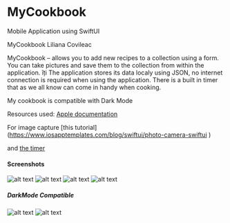 # MyCookbook
Mobile Application using SwiftUI


 MyCookbook
 Liliana Covileac

MyCookbook –  allows you to add new recipes to a collection using a form. You can take pictures and save them to the collection from within the application.  îți The application stores its data localy using JSON, no internet connection is required when using the application. There is a built in timer that as we all know can come in handy when cooking.

My cookbook is compatible with Dark Mode


Resources used: [Apple documentation](https://developer.apple.com/tutorials/swiftui/composing-complex-interfaces)

For image capture [this tutorial] (https://www.iosapptemplates.com/blog/swiftui/photo-camera-swiftui )

and  [the timer](https://medium.com/better-programming/make-a-simple-countdown-with-timer-and-swiftui-3ce355b54986)

#### Screenshots

![alt text](https://github.com/lilicovileac/MyCookbook/blob/master/IMG_6539.PNG) ![alt text](https://github.com/lilicovileac/MyCookbook/blob/master/IMG_6540.PNG) ![alt text](https://github.com/lilicovileac/MyCookbook/blob/master/IMG_6538.PNG)
![alt text](https://github.com/lilicovileac/MyCookbook/blob/master/IMG_6557.PNG)

##### DarkMode Compatible

![alt text](https://github.com/lilicovileac/MyCookbook/blob/master/IMG_6555.PNG) ![alt text](https://github.com/lilicovileac/MyCookbook/blob/master/IMG_6556.PNG) 

